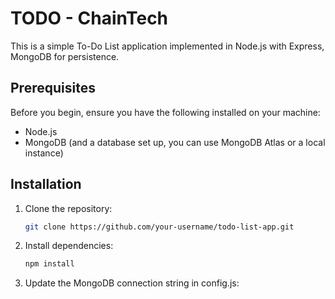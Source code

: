 # TODO - ChainTech

This is a simple To-Do List application implemented in Node.js with Express, MongoDB for persistence.

## Prerequisites

Before you begin, ensure you have the following installed on your machine:

- Node.js
- MongoDB (and a database set up, you can use MongoDB Atlas or a local instance)

## Installation

1. Clone the repository:

   ```bash
   git clone https://github.com/your-username/todo-list-app.git

2. Install dependencies:
   ```bash
   npm install
   
3. Update the MongoDB connection string in config.js:
